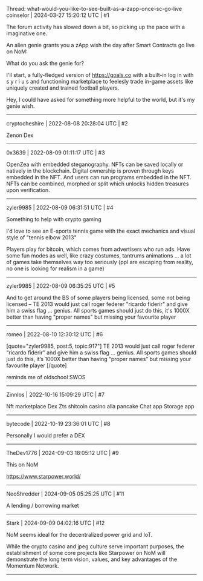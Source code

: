 Thread: what-would-you-like-to-see-built-as-a-zapp-once-sc-go-live
coinselor | 2024-03-27 15:20:12 UTC | #1

The forum activity has slowed down a bit, so picking up the pace with a imaginative one.

An alien genie grants you a zApp wish the day after Smart Contracts go live on NoM:

What do you ask the genie for?

I'll start, a fully-fledged version of https://goals.co with a built-in log in with s y r i u s and functioning marketplace to feelesly trade in-game assets like uniquely created and trained football players.

Hey, I could have asked for something more helpful to the world, but it's my genie wish.

-------------------------

cryptocheshire | 2022-08-08 20:28:04 UTC | #2

Zenon Dex

-------------------------

0x3639 | 2022-08-09 01:11:17 UTC | #3

OpenZea with embedded steganography.  NFTs can be saved locally or natively in the blockchain.  Digital ownership is proven through keys embedded in the NFT.  And users can run programs embedded in the NFT.  NFTs can be combined, morphed or split which unlocks hidden treasures upon verification.

-------------------------

zyler9985 | 2022-08-09 06:31:51 UTC | #4

Something to help with crypto gaming

I'd love to see an E-sports tennis game with the exact mechanics and visual style of "tennis elbow 2013" 

Players play for bitcoin, which comes from advertisers who run ads. Have some fun modes as well, like crazy costumes, tantrums animations ... a lot of games take themselves way too seriously (ppl are escaping from reality, no one is looking for realism in a game)

-------------------------

zyler9985 | 2022-08-09 06:35:25 UTC | #5

And to get around the BS of some players being licensed, some not being licensed – TE 2013 would just call roger federer "ricardo fiderir" and give him a swiss flag ... genius. All sports games should just do this, it's 1000X better than having "proper names" but missing your favourite player

-------------------------

romeo | 2022-08-10 12:30:12 UTC | #6

[quote="zyler9985, post:5, topic:917"]
TE 2013 would just call roger federer “ricardo fiderir” and give him a swiss flag … genius. All sports games should just do this, it’s 1000X better than having “proper names” but missing your favourite player
[/quote]

reminds me of oldschool SWOS

-------------------------

Zinnlos | 2022-10-16 15:09:29 UTC | #7

Nft marketplace
Dex
Zts shitcoin casino alla pancake
Chat app
Storage app

-------------------------

bytecode | 2022-10-19 23:36:01 UTC | #8

Personally I would prefer a DEX

-------------------------

TheDev1776 | 2024-09-03 18:05:12 UTC | #9

This on NoM

https://www.starpower.world/

-------------------------

NeoShredder | 2024-09-05 05:25:25 UTC | #11

A lending / borrowing market

-------------------------

Stark | 2024-09-09 04:02:16 UTC | #12

NoM seems ideal for the decentralized power grid and IoT. 

While the crypto casino and jpeg culture serve important purposes, the establishment of some core projects like Starpower on NoM will demonstrate the long term vision, values, and key advantages of the Momentum Network.

-------------------------

